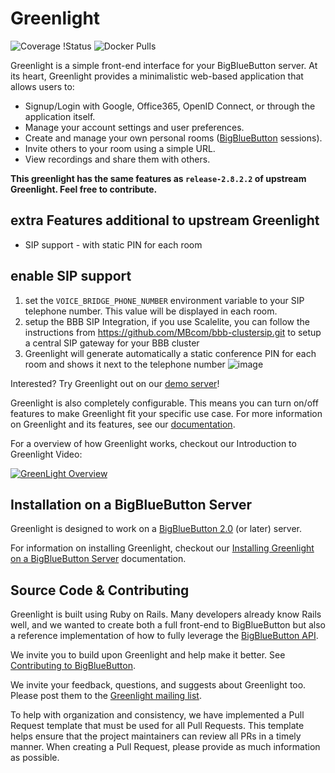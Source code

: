 # Greenlight

![Coverage
!Status](https://coveralls.io/repos/github/bigbluebutton/greenlight/badge.svg?branch=master)
![Docker Pulls](https://img.shields.io/docker/pulls/bigbluebutton/greenlight.svg)

Greenlight is a simple front-end interface for your BigBlueButton server. At its heart, Greenlight provides a minimalistic web-based application that allows users to:

  * Signup/Login with Google, Office365, OpenID Connect, or through the application itself.
  * Manage your account settings and user preferences.
  * Create and manage your own personal rooms ([BigBlueButton](https://github.com/bigbluebutton/bigbluebutton) sessions).
  * Invite others to your room using a simple URL.
  * View recordings and share them with others.

**This greenlight has the same features as `release-2.8.2.2` of upstream Greenlight. Feel free to contribute.**

## extra Features additional to upstream Greenlight
  * SIP support - with static PIN for each room

## enable SIP support
1. set the `VOICE_BRIDGE_PHONE_NUMBER` environment variable to your SIP telephone number. This value will be displayed in each room.
2. setup the BBB SIP Integration, if you use Scalelite, you can follow the instructions from https://github.com/MBcom/bbb-clustersip.git to setup a central SIP gateway for your BBB cluster
3. Greenlight will generate automatically a static conference PIN for each room and shows it next to the telephone number
![image](https://user-images.githubusercontent.com/27956078/114266534-1bf5d680-99f7-11eb-8fcb-d28435317c8a.png)

Interested? Try Greenlight out on our [demo server](https://demo.bigbluebutton.org/gl)!

Greenlight is also completely configurable. This means you can turn on/off features to make Greenlight fit your specific use case. For more information on Greenlight and its features, see our [documentation](http://docs.bigbluebutton.org/greenlight/gl-install.html).

For a overview of how Greenlight works, checkout our Introduction to Greenlight Video:

[![GreenLight Overview](https://img.youtube.com/vi/Hso8yLzkqj8/0.jpg)](https://youtu.be/Hso8yLzkqj8)

## Installation on a BigBlueButton Server

Greenlight is designed to work on a [BigBlueButton 2.0](https://github.com/bigbluebutton/bigbluebutton) (or later) server.

For information on installing Greenlight, checkout our [Installing Greenlight on a BigBlueButton Server](http://docs.bigbluebutton.org/greenlight/gl-install.html#installing-on-a-bigbluebutton-server) documentation.

## Source Code & Contributing

Greenlight is built using Ruby on Rails. Many developers already know Rails well, and we wanted to create both a full front-end to BigBlueButton but also a reference implementation of how to fully leverage the [BigBlueButton API](http://docs.bigbluebutton.org/dev/api.html).

We invite you to build upon Greenlight and help make it better. See [Contributing to BigBlueButton](http://docs.bigbluebutton.org/support/faq.html#contributing-to-bigbluebutton).

We invite your feedback, questions, and suggests about Greenlight too. Please post them to the [Greenlight mailing list](https://groups.google.com/forum/#!forum/bigbluebutton-greenlight).

To help with organization and consistency, we have implemented a Pull Request template that must be used for all Pull Requests. This template helps ensure that the project maintainers can review all PRs in a timely manner. When creating a Pull Request, please provide as much information as possible.